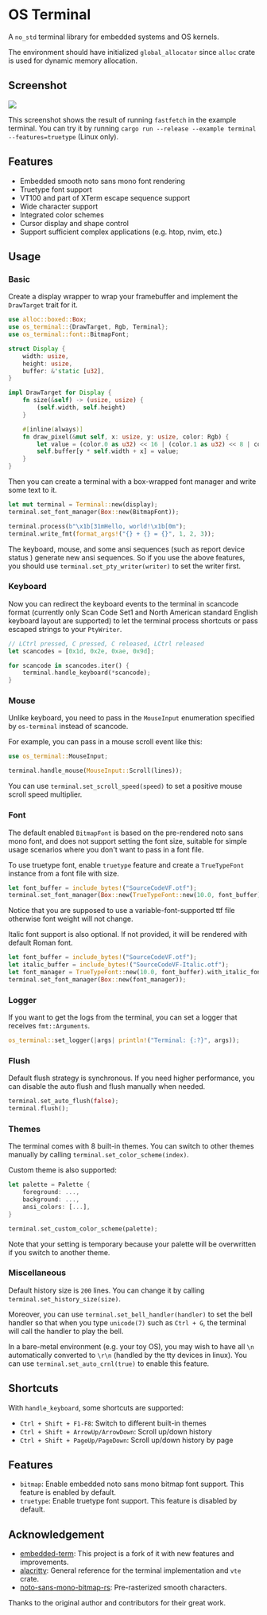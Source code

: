 # OS Terminal

A `no_std` terminal library for embedded systems and OS kernels.

The environment should have initialized `global_allocator` since `alloc` crate is used for dynamic memory allocation.

## Screenshot

![](screenshot.png)

This screenshot shows the result of running `fastfetch` in the example terminal. You can try it by running `cargo run --release --example terminal --features=truetype` (Linux only).

## Features

- Embedded smooth noto sans mono font rendering
- Truetype font support
- VT100 and part of XTerm escape sequence support
- Wide character support
- Integrated color schemes
- Cursor display and shape control
- Support sufficient complex applications (e.g. htop, nvim, etc.)

## Usage

### Basic

Create a display wrapper to wrap your framebuffer and implement the `DrawTarget` trait for it.

```rust
use alloc::boxed::Box;
use os_terminal::{DrawTarget, Rgb, Terminal};
use os_terminal::font::BitmapFont;

struct Display {
    width: usize,
    height: usize,
    buffer: &'static [u32],
}

impl DrawTarget for Display {
    fn size(&self) -> (usize, usize) {
        (self.width, self.height)
    }

    #[inline(always)]
    fn draw_pixel(&mut self, x: usize, y: usize, color: Rgb) {
        let value = (color.0 as u32) << 16 | (color.1 as u32) << 8 | color.2 as u32;
        self.buffer[y * self.width + x] = value;
    }
}
```

Then you can create a terminal with a box-wrapped font manager and write some text to it.

```rust
let mut terminal = Terminal::new(display);
terminal.set_font_manager(Box::new(BitmapFont));

terminal.process(b"\x1b[31mHello, world!\x1b[0m");
terminal.write_fmt(format_args!("{} + {} = {}", 1, 2, 3));
```

The keyboard, mouse, and some ansi sequences (such as report device status ) generate new ansi sequences. So if you use the above features, you should use `terminal.set_pty_writer(writer)` to set the writer first.

### Keyboard

Now you can redirect the keyboard events to the terminal in scancode format (currently only Scan Code Set1 and North American standard English keyboard layout are supported) to let the terminal process shortcuts or pass escaped strings to your `PtyWriter`.

```rust
// LCtrl pressed, C pressed, C released, LCtrl released
let scancodes = [0x1d, 0x2e, 0xae, 0x9d];

for scancode in scancodes.iter() {
    terminal.handle_keyboard(*scancode);
}
```

### Mouse

Unlike keyboard, you need to pass in the `MouseInput` enumeration specified by `os-terminal` instead of scancode.

For example, you can pass in a mouse scroll event like this:

```rust
use os_terminal::MouseInput;

terminal.handle_mouse(MouseInput::Scroll(lines));
```

You can use `terminal.set_scroll_speed(speed)` to set a positive mouse scroll speed multiplier.

### Font

The default enabled `BitmapFont` is based on the pre-rendered noto sans mono font, and does not support setting the font size, suitable for simple usage scenarios where you don't want to pass in a font file.

To use truetype font, enable `truetype` feature and create a `TrueTypeFont` instance from a font file with size.

```rust
let font_buffer = include_bytes!("SourceCodeVF.otf");
terminal.set_font_manager(Box::new(TrueTypeFont::new(10.0, font_buffer)));
```

Notice that you are supposed to use a variable-font-supported ttf file otherwise font weight will not change.

Italic font support is also optional. If not provided, it will be rendered with default Roman font.

```rust
let font_buffer = include_bytes!("SourceCodeVF.otf");
let italic_buffer = include_bytes!("SourceCodeVF-Italic.otf");
let font_manager = TrueTypeFont::new(10.0, font_buffer).with_italic_font(italic_buffer);
terminal.set_font_manager(Box::new(font_manager));
```

### Logger

If you want to get the logs from the terminal, you can set a logger that receives `fmt::Arguments`.

```rust
os_terminal::set_logger(|args| println!("Terminal: {:?}", args));
```

### Flush

Default flush strategy is synchronous. If you need higher performance, you can disable the auto flush and flush manually when needed.

```rust
terminal.set_auto_flush(false);
terminal.flush();
```

### Themes

The terminal comes with 8 built-in themes. You can switch to other themes manually by calling `terminal.set_color_scheme(index)`.

Custom theme is also supported:

```rust
let palette = Palette {
    foreground: ...,
    background: ...,
    ansi_colors: [...],
}

terminal.set_custom_color_scheme(palette);
```

Note that your setting is temporary because your palette will be overwritten if you switch to another theme.

### Miscellaneous

Default history size is `200` lines. You can change it by calling `terminal.set_history_size(size)`.

Moreover, you can use `terminal.set_bell_handler(handler)` to set the bell handler so that when you type `unicode(7)` such as `Ctrl + G`, the terminal will call the handler to play the bell.

In a bare-metal environment (e.g. your toy OS), you may wish to have all `\n` automatically converted to `\r\n` (handled by the tty devices in linux). You can use `terminal.set_auto_crnl(true)` to enable this feature.

## Shortcuts

With `handle_keyboard`, some shortcuts are supported:

- `Ctrl + Shift + F1-F8`: Switch to different built-in themes
- `Ctrl + Shift + ArrowUp/ArrowDown`: Scroll up/down history
- `Ctrl + Shift + PageUp/PageDown`: Scroll up/down history by page

## Features

- `bitmap`: Enable embedded noto sans mono bitmap font support. This feature is enabled by default.
- `truetype`: Enable truetype font support. This feature is disabled by default.

## Acknowledgement

- [embedded-term](https://github.com/rcore-os/embedded-term): This project is a fork of it with new features and improvements.
- [alacritty](https://github.com/alacritty): General reference for the terminal implementation and `vte` crate.
- [noto-sans-mono-bitmap-rs](https://github.com/phip1611/noto-sans-mono-bitmap-rs): Pre-rasterized smooth characters.

Thanks to the original author and contributors for their great work.
